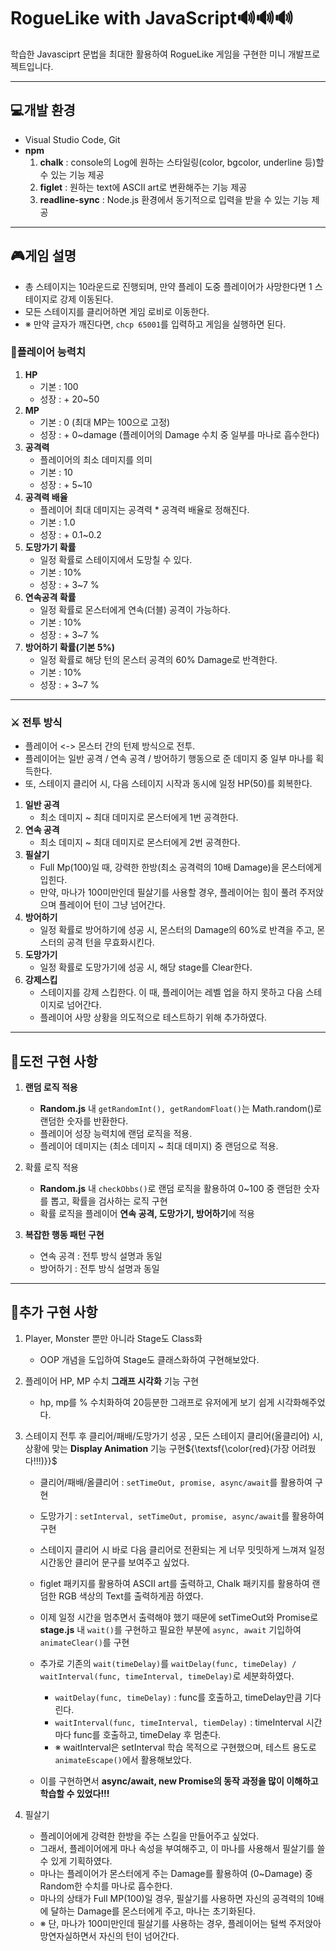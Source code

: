 # RogueLike with JavaScript🔊🔊🔊

학습한 Javasciprt 문법을 최대한 활용하여 RogueLike 게임을 구현한 미니 개발프로젝트입니다.

---

## 💻개발 환경

-   Visual Studio Code, Git
-   **npm**
    1. **chalk** : console의 Log에 원하는 스타일링(color, bgcolor, underline 등)할 수 있는 기능 제공
    2. **figlet** : 원하는 text에 ASCII art로 변환해주는 기능 제공
    3. **readline-sync** : Node.js 환경에서 동기적으로 입력을 받을 수 있는 기능 제공

---

## 🎮게임 설명

-   총 스테이지는 10라운드로 진행되며, 만약 플레이 도중 플레이어가 사망한다면 1 스테이지로 강제 이동된다.
-   모든 스테이지를 클리어하면 게임 로비로 이동한다.
-   ※ 만약 글자가 깨진다면, `chcp 65001`를 입력하고 게임을 실행하면 된다.

### 🔋플레이어 능력치

1. **HP**
    - 기본 : 100
    - 성장 : + 20~50
2. **MP**
    - 기본 : 0 (최대 MP는 100으로 고정)
    - 성장 : + 0~damage (플레이어의 Damage 수치 중 일부를 마나로 흡수한다)
3. **공격력**
    - 플레이어의 최소 데미지를 의미
    - 기본 : 10
    - 성장 : + 5~10
4. **공격력 배율**
    - 플레이어 최대 데미지는 공격력 \* 공격력 배율로 정해진다.
    - 기본 : 1.0
    - 성장 : + 0.1~0.2
5. **도망가기 확률**
    - 일정 확률로 스테이지에서 도망칠 수 있다.
    - 기본 : 10%
    - 성장 : + 3~7 %
6. **연속공격 확률**
    - 일정 확률로 몬스터에게 연속(더블) 공격이 가능하다.
    - 기본 : 10%
    - 성장 : + 3~7 %
7. **방어하기 확률(기본 5%)**
    - 일정 확률로 해당 턴의 몬스터 공격의 60% Damage로 반격한다.
    - 기본 : 10%
    - 성장 : + 3~7 %

---

### ⚔ 전투 방식

-   플레이어 <-> 몬스터 간의 턴제 방식으로 전투.
-   플레이어는 일반 공격 / 연속 공격 / 방어하기 행동으로 준 데미지 중 일부 마나를 획득한다.
-   또, 스테이지 클리어 시, 다음 스테이지 시작과 동시에 일정 HP(50)를 회복한다.

1. **일반 공격**
    - 최소 데미지 ~ 최대 데미지로 몬스터에게 1번 공격한다.
2. **연속 공격**
    - 최소 데미지 ~ 최대 데미지로 몬스터에게 2번 공격한다.
3. **필살기**
    - Full Mp(100)일 때, 강력한 한방(최소 공격력의 10배 Damage)을 몬스터에게 입힌다.
    - 만약, 마나가 100미만인데 필살기를 사용할 경우, 플레이어는 힘이 풀려 주저앉으며 플레이어 턴이 그냥 넘어간다.
4. **방어하기**
    - 일정 확률로 방어하기에 성공 시, 몬스터의 Damage의 60%로 반격을 주고, 몬스터의 공격 턴을 무효화시킨다.
5. **도망가기**
    - 일정 확률로 도망가기에 성공 시, 해당 stage를 Clear한다.
6. **강제스킵**
    - 스테이지를 강제 스킵한다. 이 때, 플레이어는 레벨 업을 하지 못하고 다음 스테이지로 넘어간다.
    - 플레이어 사망 상황을 의도적으로 테스트하기 위해 추가하였다.

---

## 📌도전 구현 사항

1. **랜덤 로직 적용**
    - **Random.js** 내 `getRandomInt(), getRandomFloat()`는 Math.random()로 랜덤한 숫자를 반환한다.
    - 플레이어 성장 능력치에 랜덤 로직을 적용.
    - 플레이어 데미지는 (최소 데미지 ~ 최대 데미지) 중 랜덤으로 적용.
2. 확률 로직 적용

    - **Random.js** 내 `checkObbs()`로 랜덤 로직을 활용하여 0~100 중 랜덤한 숫자를 뽑고, 확률을 검사하는 로직 구현
    - 확률 로직을 플레이어 **연속 공격, 도망가기, 방어하기**에 적용

3. **복잡한 행동 패턴 구현**
    - 연속 공격 : 전투 방식 설명과 동일
    - 방어하기 : 전투 방식 설명과 동일

---

## 🧨추가 구현 사항

1. Player, Monster 뿐만 아니라 Stage도 Class화

    - OOP 개념을 도입하여 Stage도 클래스화하여 구현해보았다.

2. 플레이어 HP, MP 수치 **그래프 시각화** 기능 구현

    - hp, mp를 % 수치화하여 20등분한 그래프로 유저에게 보기 쉽게 시각화해주었다.

3. 스테이지 전투 후 클리어/패배/도망가기 성공 , 모든 스테이지 클리어(올클리어) 시, 상황에 맞는 **Display Animation** 기능 구현${\textsf{\color{red}(가장 어려웠다!!!)}}$

    - 클리어/패배/올클리어 : `setTimeOut, promise, async/await`를 활용하여 구현
    - 도망가기 : `setInterval, setTimeOut, promise, async/await`를 활용하여 구현

    - 스테이지 클리어 시 바로 다음 클리어로 전환되는 게 너무 밋밋하게 느껴져 일정 시간동안 클리어 문구를 보여주고 싶었다.
    - figlet 패키지를 활용하여 ASCII art를 출력하고, Chalk 패키지를 활용하여 랜덤한 RGB 색상의 Text를 출력하게끔 하였다.
    - 이제 일정 시간을 멈추면서 출력해야 했기 때문에 setTimeOut와 Promise로 **stage.js** 내 `wait()`를 구현하고 필요한 부분에 `async, await` 기입하여 `animateClear()`를 구현
    - 추가로 기존의 `wait(timeDelay)`를 `waitDelay(func, timeDelay) / waitInterval(func, timeInterval, timeDelay)`로 세분화하였다.

        - `waitDelay(func, timeDelay)` : func를 호출하고, timeDelay만큼 기다린다.
        - `waitInterval(func, timeInterval, tiemDelay)` : timeInterval 시간마다 func를 호출하고, timeDelay 후 멈춘다.
        - ※ waitInterval은 setInterval 학습 목적으로 구현했으며, 테스트 용도로 `animateEscape()`에서 활용해보았다.

    - 이를 구현하면서 **async/await, new Promise의 동작 과정을 많이 이해하고 학습할 수 있었다!!!**

4. 필살기
    - 플레이어에게 강력한 한방을 주는 스킬을 만들어주고 싶었다.
    - 그래서, 플레이어에게 마나 속성을 부여해주고, 이 마나를 사용해서 필살기를 쓸 수 있게 기획하였다.
    - 마나는 플레이어가 몬스터에게 주는 Damage를 활용하여 (0~Damage) 중 Random한 수치를 마나로 흡수한다.
    - 마나의 상태가 Full MP(100)일 경우, 필살기를 사용하면 자신의 공격력의 10배에 달하는 Damage를 몬스터에게 주고, 마나는 초기화된다.
    - ※ 단, 마나가 100미만인데 필살기를 사용하는 경우, 플레이어는 털썩 주저앉아 망연자실하면서
      자신의 턴이 넘어간다.
